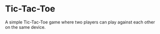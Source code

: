 # Tic-Tac-Toe
A simple Tic-Tac-Toe game where two players can play against each other on the same device.
